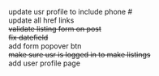 update usr profile to include phone #  
update all href links  
~~validate listing form on post~~  
~~fix datefield~~  
add form popover btn  
~~make sure usr is logged in to make listings~~  
add user profile page  